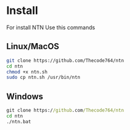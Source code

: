 # Install
For install NTN Use this commands

## Linux/MacOS
```bash
git clone https://github.com/Thecode764/ntn
cd ntn
chmod +x ntn.sh
sudo cp ntn.sh /usr/bin/ntn
```
## Windows
```cmd
git clone https://github.com/Thecode764/ntn
cd ntn
./ntn.bat
```